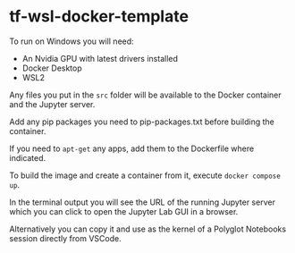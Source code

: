 # tf-wsl-docker-template

To run on Windows you will need:

- An Nvidia GPU with latest drivers installed
- Docker Desktop
- WSL2

Any files you put in the `src` folder will be available to the Docker container and the Jupyter server.

Add any pip packages you need to pip-packages.txt before building the container.

If you need to `apt-get` any apps, add them to the Dockerfile where indicated.

To build the image and create a container from it, execute `docker compose up`.

In the terminal output you will see the URL of the running Jupyter server which you can click to open the Jupyter Lab GUI in a browser.

Alternatively you can copy it and use as the kernel of a Polyglot Notebooks session directly from VSCode.